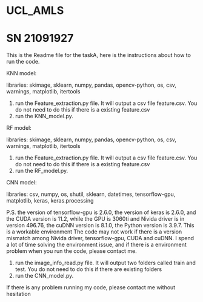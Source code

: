 # UCL_AMLS
# SN 21091927

This is the Readme file for the taskA, here is the instructions about how to run the code.

KNN model:

libraries: skimage, sklearn, numpy, pandas, opencv-python, os, csv, warnings, matplotlib, itertools

1. run the Feature_extraction.py file. It will output a csv file feature.csv. You do not need to do this if there is a existing feature.csv
2. run the KNN_model.py. 


RF model:

libraries: skimage, sklearn, numpy, pandas, opencv-python, os, csv, warnings, matplotlib, itertools

1. run the Feature_extraction.py file. It will output a csv file feature.csv. You do not need to do this if there is a existing feature.csv
2. run the RF_model.py. 


CNN model:

libraries: csv, numpy, os, shutil, sklearn, datetimes, tensorflow-gpu, matplotlib, keras, keras.processing

P.S. the version of tensorflow-gpu is 2.6.0, the version of keras is 2.6.0, and the CUDA version is 11.2, while the GPU is 3060ti and Nivida driver is in version 496.76, the cuDNN version is 8.1.0, the Python version is 3.9.7. This is a workable environment The code may not work if there is a version mismatch among Nivida driver, tensorflow-gpu, CUDA and cuDNN. I spend a lot of time solving the environment issue, and if there is a environment problem when you run the code, please contact me.

1. run the image_info_read.py file. It will output two folders called train and test. You do not need to do this if there are existing folders
2. run the CNN_model.py. 

If there is any problem running my code, please contact me without hesitation
